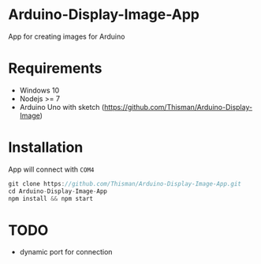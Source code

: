 # Arduino-Display-Image-App
App for creating images for Arduino

# Requirements
- Windows 10
- Nodejs >= 7
- Arduino Uno with sketch (https://github.com/Thisman/Arduino-Display-Image)

# Installation
App will connect with `COM4`
```js
git clone https://github.com/Thisman/Arduino-Display-Image-App.git
cd Arduino-Display-Image-App
npm install && npm start
```

# TODO
- dynamic port for connection
